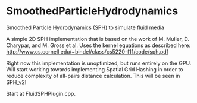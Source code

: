 # SmoothedParticleHydrodynamics
Smoothed Particle Hydrodynamics (SPH) to simulate fluid media

A simple 2D SPH implementation that is based on the work of M. Muller, D. Charypar, and M. Gross et al. 
Uses the kernel equations as described here:
http://www.cs.cornell.edu/~bindel/class/cs5220-f11/code/sph.pdf

Right now this implementation is unoptimized, but runs entirely on the GPU. 
Will start working towards implementing Spatial Grid Hashing in order to reduce complexity of all-pairs distance calculation.
This will be seen in SPH_v2!

Start at FluidSPHPlugin.cpp.